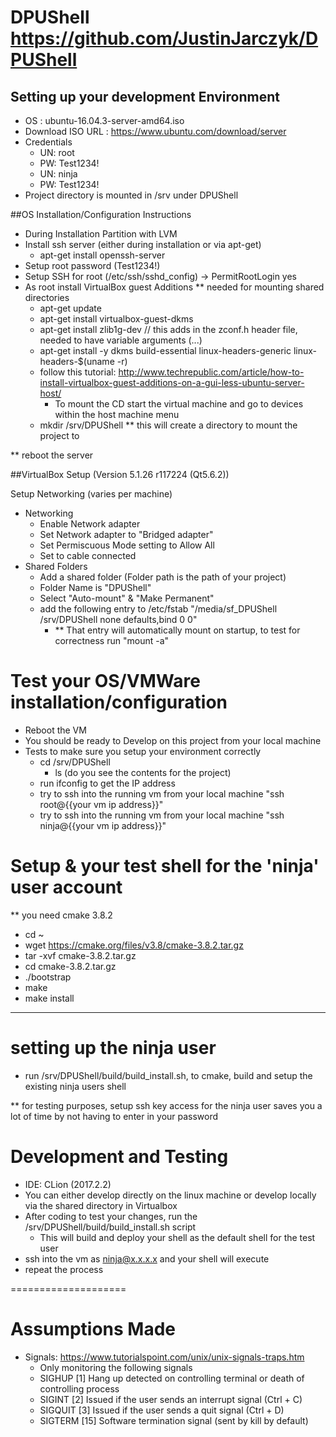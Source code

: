 # DPUShell https://github.com/JustinJarczyk/DPUShell

## Setting up your development Environment

- OS : ubuntu-16.04.3-server-amd64.iso
- Download ISO URL : https://www.ubuntu.com/download/server
- Credentials
    - UN: root
    - PW: Test1234!
    - UN: ninja
    - PW: Test1234!
- Project directory is mounted in /srv under DPUShell

##OS Installation/Configuration Instructions

- During Installation Partition with LVM
- Install ssh server (either during installation or via apt-get)
    - apt-get install openssh-server 
- Setup root password (Test1234!)
- Setup SSH for root (/etc/ssh/sshd_config) -> PermitRootLogin yes
- As root install VirtualBox guest Additions ** needed for mounting shared directories 
    - apt-get update
    - apt-get install virtualbox-guest-dkms
    - apt-get install zlib1g-dev // this adds in the zconf.h header file, needed to have variable arguments (...)
    - apt-get install -y dkms build-essential linux-headers-generic linux-headers-$(uname -r)
    - follow this tutorial: http://www.techrepublic.com/article/how-to-install-virtualbox-guest-additions-on-a-gui-less-ubuntu-server-host/
        - To mount the CD start the virtual machine and go to devices within the host machine menu
    - mkdir /srv/DPUShell ** this will create a directory to mount the project to 

** reboot the server

##VirtualBox Setup (Version 5.1.26 r117224 (Qt5.6.2))

Setup Networking (varies per machine)
 
- Networking 
    - Enable Network adapter
    - Set Network adapter to "Bridged adapter"
    - Set Permiscuous Mode setting to Allow All
    - Set to cable connected
- Shared Folders
    - Add a shared folder (Folder path is the path of your project)
    - Folder Name is "DPUShell"
    - Select "Auto-mount" & "Make Permanent"
    - add the following entry to /etc/fstab "/media/sf_DPUShell /srv/DPUShell none defaults,bind 0 0"
        - ** That entry will automatically mount on startup, to test for correctness run "mount -a" 

# Test your OS/VMWare installation/configuration
- Reboot the VM 
- You should be ready to Develop on this project from your local machine
- Tests to make sure you setup your environment correctly
    - cd /srv/DPUShell
        - ls (do you see the contents for the project)
    - run ifconfig to get the IP address
    - try to ssh into the running vm from your local machine "ssh root@{{your vm ip address}}"
    - try to ssh into the running vm from your local machine "ssh ninja@{{your vm ip address}}"
   
   
# Setup & your test shell for the 'ninja' user account

** you need cmake 3.8.2

- cd ~
- wget https://cmake.org/files/v3.8/cmake-3.8.2.tar.gz
- tar -xvf cmake-3.8.2.tar.gz
- cd cmake-3.8.2.tar.gz
- ./bootstrap
- make
- make install

--- 

# setting up the ninja user
- run /srv/DPUShell/build/build_install.sh, to cmake, build and setup the existing ninja users shell

** for testing purposes, setup ssh key access for the ninja user saves you a lot of time by not having to enter in your password

# Development and Testing

- IDE: CLion (2017.2.2)
- You can either develop directly on the linux machine or develop locally via the shared directory in Virtualbox
- After coding to test your changes, run the /srv/DPUShell/build/build_install.sh script
    - This will build and deploy your shell as the default shell for the test user
- ssh into the vm as ninja@x.x.x.x and your shell will execute
- repeat the process


====================
# Assumptions Made

- Signals: https://www.tutorialspoint.com/unix/unix-signals-traps.htm
    - Only monitoring the following signals
    - SIGHUP	[1]	Hang up detected on controlling terminal or death of controlling process
    - SIGINT	[2]	Issued if the user sends an interrupt signal (Ctrl + C)
    - SIGQUIT	[3]	Issued if the user sends a quit signal (Ctrl + D)
    - SIGTERM	[15]	Software termination signal (sent by kill by default)


 




      








